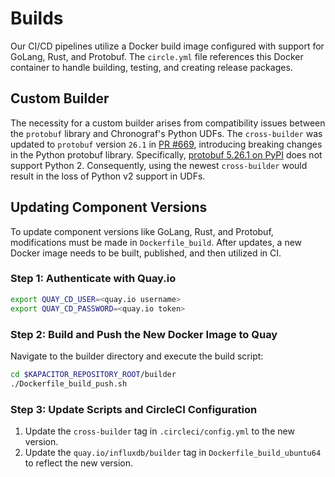 # Builds

Our CI/CD pipelines utilize a Docker build image configured with support for GoLang, Rust, and Protobuf. The `circle.yml` file references this Docker container to handle building, testing, and creating release packages.

## Custom Builder

The necessity for a custom builder arises from compatibility issues between the `protobuf` library and Chronograf's Python UDFs. The `cross-builder` was updated to `protobuf` version `26.1` in [PR #669](https://github.com/influxdata/edge/pull/669), introducing breaking changes in the Python protobuf library. Specifically, [protobuf 5.26.1 on PyPI](https://pypi.org/project/protobuf/5.26.1/) does not support Python 2. Consequently, using the newest `cross-builder` would result in the loss of Python v2 support in UDFs.

## Updating Component Versions

To update component versions like GoLang, Rust, and Protobuf, modifications must be made in `Dockerfile_build`. After updates, a new Docker image needs to be built, published, and then utilized in CI.

### Step 1: Authenticate with Quay.io

```sh
export QUAY_CD_USER=<quay.io username>
export QUAY_CD_PASSWORD=<quay.io token>
```

### Step 2: Build and Push the New Docker Image to Quay

Navigate to the builder directory and execute the build script:

```sh
cd $KAPACITOR_REPOSITORY_ROOT/builder
./Dockerfile_build_push.sh
```

### Step 3: Update Scripts and CircleCI Configuration

1. Update the `cross-builder` tag in `.circleci/config.yml` to the new version.
2. Update the `quay.io/influxdb/builder` tag in `Dockerfile_build_ubuntu64` to reflect the new version.
